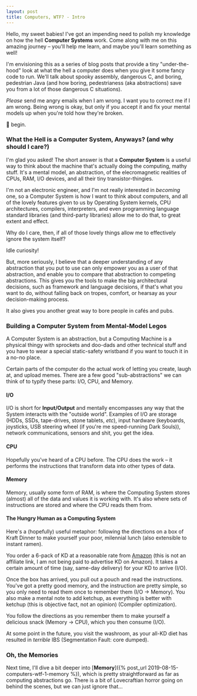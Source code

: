 ```yaml
---
layout: post
title: Computers, WTF? - Intro
---
```

Hello, my sweet babies! I've got an impending need to polish my knowledge on 
how the hell **Computer Systems** work. Come along with me on this amazing 
journey – you'll help me learn, and maybe you'll learn something as well!

I'm envisioning this as a series of blog posts that provide a tiny 
"under-the-hood" look at what the hell a computer does when you give it some 
fancy code to run. We'll talk about spooky assembly, dangerous C, and boring, 
pedestrian Java (and how boring, pedestrianess (aka abstractions) save you 
from a lot of those dangerous C situations).

*Please* send me angry emails when I am wrong. I want you to correct me if I
am wrong. Being wrong is okay, but only if you accept it and fix your mental 
models up when you're told how they're broken.

🥬 begin.

### What the Hell is a Computer System, Anyways? (and why should I care?)

I'm glad you asked! The short answer is that a **Computer System** is a useful 
way to think about the machine that's actually doing the computing, mathy 
stuff. It's a mental model, an abstraction, of the elecromagnetic realities of 
CPUs, RAM, I/O devices, and all their tiny transistor-thingies.

I'm not an electronic engineer, and I'm not really interested in *becoming* 
one, so a Computer System is how I want to think about computers, and all of 
the lovely features given to us by Operating System kernels, CPU 
architectures, compilers, interpreters, and even programming language standard 
libraries (and third-party libraries) allow me to do that, to great extent and 
effect.

Why do I care, then, if all of those lovely things allow me to effectively 
ignore the system itself?

Idle curiosity!

But, more seriously, I believe that a deeper understanding of any abstraction 
that you put to use can only empower you as a user of that abstraction, and 
enable you to compare that abstraction to competing abstractions. This gives 
you the tools to make the big architectural decisions, such as framework and 
language decisions, if that's what you want to do, without falling back on 
tropes, comfort, or hearsay as your decision-making process.

It also gives you another great way to bore people in cafés and pubs.

### Building a Computer System from Mental-Model Legos

A Computer System is an abstraction, but a Computing Machine is a physical 
thingy with sprockets and doo-dads and other technical stuff and you have to 
wear a special static-safety wristband if you want to touch it in a no-no 
place.

Certain parts of the computer do the actual work of letting you create, laugh 
at, and upload memes. There are a few good "sub-abstractions" we can think of 
to typify these parts: I/O, CPU, and Memory.

#### I/O

I/O is short for **Input/Output** and mentally encompasses any way that the 
System interacts with the "outside world". Examples of I/O are storage 
(HDDs, SSDs, tape-drives, stone tablets, *etc*), input hardware 
(keyboards, joysticks, USB steering wheel (if you're me speed-running Dark 
Souls)), network communications, sensors and shit, you get the idea. 

#### CPU

Hopefully you've heard of a CPU before. The CPU does the work – it performs 
the instructions that transform data into other types of data.

#### Memory

Memory, usually some form of RAM, is where the Computing System stores 
(almost) all of the data and values it is working with. It's also where sets 
of instructions are stored and where the CPU reads them from.

#### The Hungry Human as a Computing System

Here's a (hopefully) useful metaphor: following the directions on a box of 
Kraft Dinner to make yourself your poor, milennial lunch (also extensible to 
instant ramen).

You order a 6-pack of KD at a reasonable rate from [Amazon](https://www.amazon.ca/KRAFT-Dinner-Easy-Macaroni-Cheese/dp/B005FHMYYI/ref=sr_1_6) 
(this is not an affiliate link, I am not being paid to advertise KD on 
Amazon).  It takes a certain amount of time (say, same-day delivery) for your 
KD to arrive (I/O).

Once the box has arrived, you pull out a pouch and read the instructions. 
You've got a pretty good memory, and the instruction are pretty simple, so you 
only need to read them once to remember them (I/O -> Memory). You also make a 
mental note to add ketchup, as everything is better with ketchup (this is 
objective fact, not an opinion) (Compiler optimization).

You follow the directions as you remember them to make yourself a delicious 
snack (Memory -> CPU), which you then consume (I/O).

At some point in the future, you visit the washroom, as your all-KD diet has 
resulted in *terrible* IBS (Segmentation Fault: core dumped).

### Oh, the Memories

Next time, I'll dive a bit deeper into [**Memory**]({% post_url 2019-08-15-computers-wtf-1-memory %}), which is pretty 
straightforward as far as computing abstractions go. There is a bit of 
Lovecraftian horror going on behind the scenes, but we can just ignore that...
